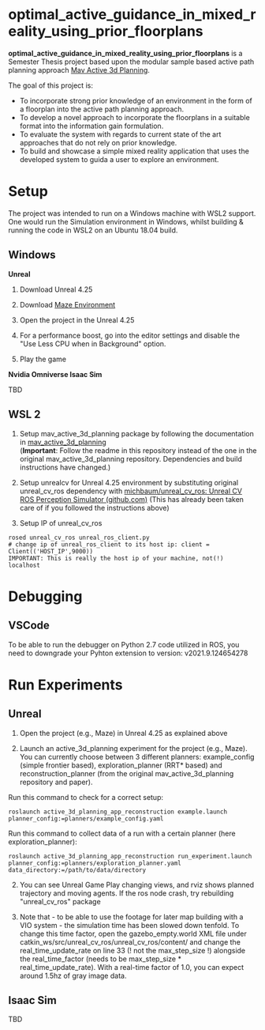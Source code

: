 # optimal\_active\_guidance\_in\_mixed\_reality\_using\_prior\_floorplans
**optimal\_active\_guidance\_in\_mixed\_reality\_using\_prior\_floorplans** is a Semester Thesis project based upon the modular sample based active path planning approach [Mav Active 3d Planning](https://github.com/ethz-asl/mav_active_3d_planning/).

The goal of this project is:
- To incorporate strong prior knowledge of an environment in the form of a floorplan into the active path planning approach.
- To develop a novel approach to incorporate the floorplans in a suitable format into the information gain formulation.
- To evaluate the system with regards to current state of the art approaches that do not rely on prior knowledge.
- To build and showcase a simple mixed reality application that uses the developed system to guida a user to explore an environment.
  
# Setup

The project was intended to run on a Windows machine with WSL2 support. One would run the Simulation environment in Windows, whilst building & running the code in WSL2 on an Ubuntu 18.04 build.

## Windows

**Unreal**

1. Download Unreal 4.25

2. Download [Maze Environment]()
<!-- TODO: Make somehow available -->

3. Open the project in the Unreal 4.25

4. For a performance boost, go into the editor settings and disable the "Use Less CPU when in Background" option.

4. Play the game

**Nvidia Omniverse Isaac Sim**

TBD

## WSL 2

1. Setup mav_active_3d_planning package by following the documentation in [mav_active_3d_planning](mav_active_3d_planning/)  
(**Important**: Follow the readme in this repository instead of the one in the original mav_active_3d_planning repository. Dependencies and build instructions have changed.)

2. Setup unrealcv for Unreal 4.25 environment by substituting original unreal_cv_ros dependency with [michbaum/unreal_cv_ros: Unreal CV ROS Perception Simulator (github.com)](https://github.com/michbaum/unreal_cv_ros)
(This has already been taken care of if you followed the instructions above)

3. Setup IP of unreal_cv_ros
```
rosed unreal_cv_ros unreal_ros_client.py
# change ip of unreal_ros_client to its host ip: client = Client(('HOST_IP',9000))
IMPORTANT: This is really the host ip of your machine, not(!) localhost
```

# Debugging

## VSCode

To be able to run the debugger on Python 2.7 code utilized in ROS, you need to downgrade your Pyhton extension to version: v2021.9.124654278

# Run Experiments

## Unreal

1. Open the project (e.g., Maze) in Unreal 4.25 as explained above

1. Launch an active_3d_planning experiment for the project (e.g., Maze). You can currently choose between 3 different planners: example_config (simple frontier based), exploration_planner (RRT* based) and reconstruction_planner (from the original mav_active_3d_planning repository and paper).

Run this command to check for a correct setup:

```
roslaunch active_3d_planning_app_reconstruction example.launch planner_config:=planners/example_config.yaml
```

Run this command to collect data of a run with a certain planner (here exploration_planner):

```
roslaunch active_3d_planning_app_reconstruction run_experiment.launch planner_config:=planners/exploration_planner.yaml data_directory:=/path/to/data/directory
```

2. You can see Unreal Game Play changing views, and rviz shows planned trajectory and moving agents. If the ros node crash, try rebuilding "unreal_cv_ros" package

3. Note that - to be able to use the footage for later map building with a VIO system - the simulation time has been slowed down tenfold. To change this time factor, open
the gazebo_empty.world XML file under catkin_ws/src/unreal_cv_ros/unreal_cv_ros/content/ and change the real_time_update_rate on line 33 (! not the max_step_size !) alongside
the real_time_factor (needs to be max_step_size * real_time_update_rate). With a real-time factor of 1.0, you can expect around 1.5hz of gray image data.

## Isaac Sim

TBD


